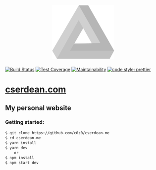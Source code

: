 <h1 align="center">
	<a href="https://cserdean.com">
		<img src="static/svg/triangle-gs.svg" alt="logo" width="200">
	</a>
</h1>

[![Build Status](https://travis-ci.org/c0z0/cserdean.me.svg?branch=master)](https://travis-ci.org/c0z0/cserdean.me)
[![Test Coverage](https://api.codeclimate.com/v1/badges/ef3668eac79d22e9c479/test_coverage)](https://codeclimate.com/github/c0z0/cserdean.me/test_coverage)
[![Maintainability](https://api.codeclimate.com/v1/badges/ef3668eac79d22e9c479/maintainability)](https://codeclimate.com/github/c0z0/cserdean.me/maintainability)
[![code style: prettier](https://img.shields.io/badge/code_style-prettier-ff69b4.svg?style=flat)](https://github.com/prettier/prettier)

# [cserdean.com](https://cserdean.com)

## My personal website

### Getting started:

```
$ git clone https://github.com/c0z0/cserdean.me
$ cd cserdean.me
$ yarn install
$ yarn dev
	or
$ npm install
$ npm start dev
```
